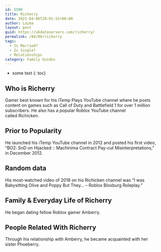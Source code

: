```yaml
---
id: 5500
title: Richerry
date: 2021-04-06T20:01:52+00:00
author: Laima
layout: post
guid: https://ukdataservers.com/richerry/
permalink: /04/06/richerry
tags:
  - Is Married?
  - Is Single?
  - Relationships
category: Family Guides
---
```


* some text
{: toc}


## Who is Richerry
                  
                  
                  
Gamer best known for his iTemp Plays YouTube channel where he posts content on games such as Call of Duty and Battlefield 1 for over 1 million subscribers. He also has a popular Roblox YouTube channel called Richicken. 
                  
              
            
              
            
                
                
                
## Prior to Popularity
                  
                  
                  
He launched his iTemp YouTube channel in 2012 and posted his first video, &#8220;BO2: SnD on Hijacked :: Machinima Contract Pay-cut Misinterpretations,&#8221; in December 2012. 
                  
              
            
              
            
                
                
                
## Random data
                  
                  
                  
His most-watched video of 2018 on his Richicken channel was &#8220;I was Babysitting Olive and Poppy But They&#8230; &#8211; Roblox Bloxburg Roleplay.&#8221;
                  
              
            
              
            
                
                
                
## Family & Everyday Life of Richerry
                  
                  
                  
He began dating fellow Roblox gamer Amberry.
                  
              
            
              
            
                
                
                
## People Related With Richerry
                  
                  
                  
Through his relationship with Amberry, he became acquainted with her sister Phoeberry. 
                  
              
            
              
            
                
              
            
              
              
            
            
              
            
          
          
          